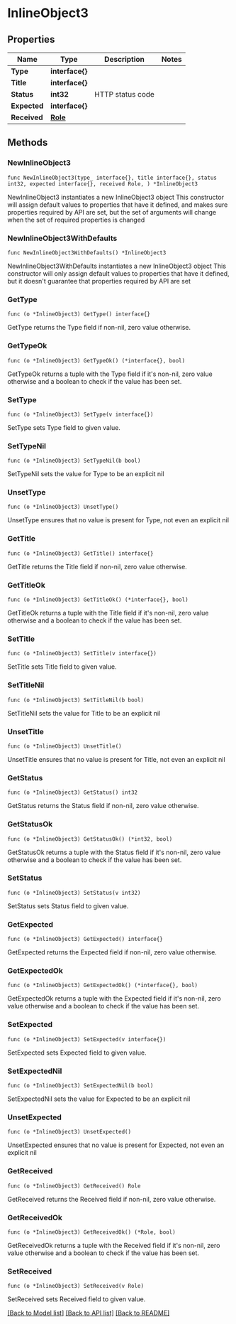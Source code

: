# InlineObject3

## Properties

Name | Type | Description | Notes
------------ | ------------- | ------------- | -------------
**Type** | **interface{}** |  | 
**Title** | **interface{}** |  | 
**Status** | **int32** | HTTP status code | 
**Expected** | **interface{}** |  | 
**Received** | [**Role**](Role.md) |  | 

## Methods

### NewInlineObject3

`func NewInlineObject3(type_ interface{}, title interface{}, status int32, expected interface{}, received Role, ) *InlineObject3`

NewInlineObject3 instantiates a new InlineObject3 object
This constructor will assign default values to properties that have it defined,
and makes sure properties required by API are set, but the set of arguments
will change when the set of required properties is changed

### NewInlineObject3WithDefaults

`func NewInlineObject3WithDefaults() *InlineObject3`

NewInlineObject3WithDefaults instantiates a new InlineObject3 object
This constructor will only assign default values to properties that have it defined,
but it doesn't guarantee that properties required by API are set

### GetType

`func (o *InlineObject3) GetType() interface{}`

GetType returns the Type field if non-nil, zero value otherwise.

### GetTypeOk

`func (o *InlineObject3) GetTypeOk() (*interface{}, bool)`

GetTypeOk returns a tuple with the Type field if it's non-nil, zero value otherwise
and a boolean to check if the value has been set.

### SetType

`func (o *InlineObject3) SetType(v interface{})`

SetType sets Type field to given value.


### SetTypeNil

`func (o *InlineObject3) SetTypeNil(b bool)`

 SetTypeNil sets the value for Type to be an explicit nil

### UnsetType
`func (o *InlineObject3) UnsetType()`

UnsetType ensures that no value is present for Type, not even an explicit nil
### GetTitle

`func (o *InlineObject3) GetTitle() interface{}`

GetTitle returns the Title field if non-nil, zero value otherwise.

### GetTitleOk

`func (o *InlineObject3) GetTitleOk() (*interface{}, bool)`

GetTitleOk returns a tuple with the Title field if it's non-nil, zero value otherwise
and a boolean to check if the value has been set.

### SetTitle

`func (o *InlineObject3) SetTitle(v interface{})`

SetTitle sets Title field to given value.


### SetTitleNil

`func (o *InlineObject3) SetTitleNil(b bool)`

 SetTitleNil sets the value for Title to be an explicit nil

### UnsetTitle
`func (o *InlineObject3) UnsetTitle()`

UnsetTitle ensures that no value is present for Title, not even an explicit nil
### GetStatus

`func (o *InlineObject3) GetStatus() int32`

GetStatus returns the Status field if non-nil, zero value otherwise.

### GetStatusOk

`func (o *InlineObject3) GetStatusOk() (*int32, bool)`

GetStatusOk returns a tuple with the Status field if it's non-nil, zero value otherwise
and a boolean to check if the value has been set.

### SetStatus

`func (o *InlineObject3) SetStatus(v int32)`

SetStatus sets Status field to given value.


### GetExpected

`func (o *InlineObject3) GetExpected() interface{}`

GetExpected returns the Expected field if non-nil, zero value otherwise.

### GetExpectedOk

`func (o *InlineObject3) GetExpectedOk() (*interface{}, bool)`

GetExpectedOk returns a tuple with the Expected field if it's non-nil, zero value otherwise
and a boolean to check if the value has been set.

### SetExpected

`func (o *InlineObject3) SetExpected(v interface{})`

SetExpected sets Expected field to given value.


### SetExpectedNil

`func (o *InlineObject3) SetExpectedNil(b bool)`

 SetExpectedNil sets the value for Expected to be an explicit nil

### UnsetExpected
`func (o *InlineObject3) UnsetExpected()`

UnsetExpected ensures that no value is present for Expected, not even an explicit nil
### GetReceived

`func (o *InlineObject3) GetReceived() Role`

GetReceived returns the Received field if non-nil, zero value otherwise.

### GetReceivedOk

`func (o *InlineObject3) GetReceivedOk() (*Role, bool)`

GetReceivedOk returns a tuple with the Received field if it's non-nil, zero value otherwise
and a boolean to check if the value has been set.

### SetReceived

`func (o *InlineObject3) SetReceived(v Role)`

SetReceived sets Received field to given value.



[[Back to Model list]](../README.md#documentation-for-models) [[Back to API list]](../README.md#documentation-for-api-endpoints) [[Back to README]](../README.md)


